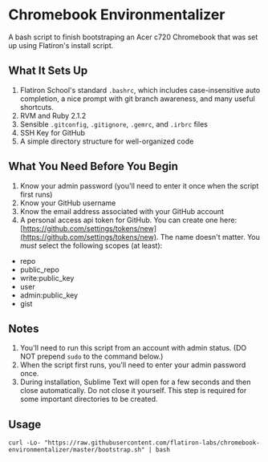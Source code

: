 # Chromebook Environmentalizer

A bash script to finish bootstraping an Acer c720 Chromebook that was set up using Flatiron's install script.

## What It Sets Up

1. Flatiron School's standard `.bashrc`, which includes case-insensitive auto completion, a nice prompt with git branch awareness, and many useful shortcuts.
2. RVM and Ruby 2.1.2
3. Sensible `.gitconfig`, `.gitignore`, `.gemrc`, and `.irbrc` files
4. SSH Key for GitHub 
5. A simple directory structure for well-organized code

## What You Need Before You Begin

1. Know your admin password (you'll need to enter it once when the script first runs)
2. Know your GitHub username
3. Know the email address associated with your GitHub account
4. A personal access api token for GitHub. You can create one here: [https://github.com/settings/tokens/new](https://github.com/settings/tokens/new). The name doesn't matter. You *must* select the following scopes (at least):
  * repo
  * public_repo
  * write:public_key
  * user
  * admin:public_key
  * gist

## Notes

1. You'll need to run this script from an account with admin status. (DO NOT prepend `sudo` to the command below.)
2. When the script first runs, you'll need to enter your admin password once.
3. During installation, Sublime Text will open for a few seconds and then close automatically. Do not close it yourself. This step is required for some important directories to be created.

## Usage

`curl -Lo- "https://raw.githubusercontent.com/flatiron-labs/chromebook-environmentalizer/master/bootstrap.sh" | bash`

